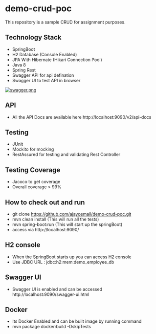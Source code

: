 # demo-crud-poc

This repository is a sample CRUD for assignment purposes.

## Technology Stack
   - SpringBoot
   - H2 Database (Console Enabled)
   - JPA With Hibernate (Hikari Connection Pool)
   - Java 8
   - Spring Rest
   - Swagger API for api defination
   - Swagger UI to test API in browser
   
   [![swagger.png](https://s33.postimg.cc/w088shvtr/swagger.png)](https://postimg.cc/image/d7wdowzff/)  
   
 ## API
   - All the API Docs are available here http://localhost:9090/v2/api-docs  
   
 
 ## Testing
   - JUnit
   - Mockito for mocking
   - RestAssured for testing and validating Rest Controller
   
 ## Testing Coverage
   - Jacoco to get coverage
   - Overall coverage > 99%
   
 
 ## How to check out and run
 
  - git clone https://github.com/ajayoemail/demo-crud-poc.git
  - mvn clean install (This will run all the tests)
  - mvn spring-boot:run (This will start up the springBoot)
  - access via http://localhost:9090/
  
 ## H2 console
  - When the SpringBoot starts up you can access H2 console
  - Use JDBC URL : jdbc:h2:mem:demo_employee_db
  
 ## Swagger UI
  - Swagger UI is enabled and can be accessed http://localhost:9090/swagger-ui.html
  
 ## Docker
   - Its Docker Enabled and can be built image by running command 
   - mvn package docker:build -DskipTests
 
  
 
 
    
   
